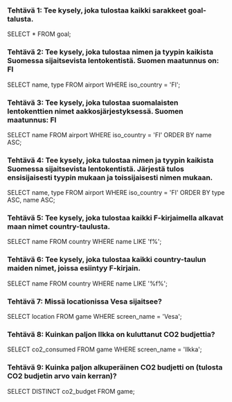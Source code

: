 

### Tehtävä 1: Tee kysely, joka tulostaa kaikki sarakkeet goal-talusta.

SELECT * FROM goal;

### Tehtävä 2: Tee kysely, joka tulostaa nimen ja tyypin kaikista Suomessa sijaitsevista lentokentistä. Suomen maatunnus on: FI

SELECT name, type FROM airport WHERE iso_country = 'FI';

### Tehtävä 3: Tee kysely, joka tulostaa suomalaisten lentokenttien nimet aakkosjärjestyksessä. Suomen maatunnus: FI

SELECT name FROM airport WHERE iso_country = 'FI' ORDER BY name ASC;

### Tehtävä 4: Tee kysely, joka tulostaa nimen ja tyypin kaikista Suomessa sijaitsevista lentokentistä. Järjestä tulos ensisijaisesti tyypin mukaan ja toissijaisesti nimen mukaan.

SELECT name, type FROM airport WHERE iso_country = 'FI' ORDER BY type ASC, name ASC;

### Tehtävä 5: Tee kysely, joka tulostaa kaikki F-kirjaimella alkavat maan nimet country-taulusta.

SELECT name FROM country WHERE name LIKE 'f%';

### Tehtävä 6: Tee kysely, joka tulostaa kaikki country-taulun maiden nimet, joissa esiintyy F-kirjain.

SELECT name FROM country WHERE name LIKE '%f%';

### Tehtävä 7: Missä locationissa Vesa sijaitsee?

SELECT location FROM game WHERE screen_name = 'Vesa';

### Tehtävä 8: Kuinkan paljon Ilkka on kuluttanut CO2 budjettia?

SELECT co2_consumed FROM game WHERE screen_name = 'Ilkka';

### Tehtävä 9: Kuinka paljon alkuperäinen CO2 budjetti on (tulosta CO2 budjetin arvo vain kerran)?

SELECT DISTINCT co2_budget FROM game;
